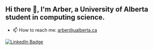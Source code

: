 ## Hi there 👋, I'm Arber, a University of Alberta student in computing science.

- 📫 How to reach me: arber@ualberta.ca

<div id="badges">
  <a href="www.linkedin.com/in/arber-shala-83193724a">
    <img src="https://img.shields.io/badge/LinkedIn-blue?style=for-the-badge&logo=linkedin&logoColor=white" alt="LinkedIn Badge"/>
  </a>
</div>
<!--
**Arber-Shala/Arber-Shala** is a ✨ _special_ ✨ repository because its `README.md` (this file) appears on your GitHub profile.

Here are some ideas to get you started:

- 🔭 I’m currently working on ...
- 🌱 I’m currently learning ...
- 👯 I’m looking to collaborate on ...
- 🤔 I’m looking for help with ...
- 💬 Ask me about ...
- 📫 How to reach me: arber@ualberta.ca
- 😄 Pronouns: ...
- ⚡ Fun fact: ...
-->
